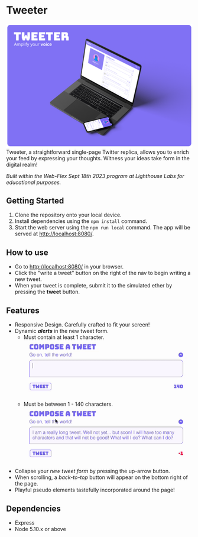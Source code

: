 # Tweeter
![Tweeter Devices Mockup](./public/images/Devices-Mockup.png)
Tweeter, a straightforward single-page Twitter replica, allows you to enrich your feed by expressing your thoughts. Witness your ideas take form in the digital realm!

*Built within the Web-Flex Sept 18th 2023 program at Lighthouse Labs for educational purposes.*

## Getting Started

1. Clone the repository onto your local device.
2. Install dependencies using the `npm install` command.
3. Start the web server using the `npm run local` command. The app will be served at <http://localhost:8080/>.

## How to use
- Go to <http://localhost:8080/> in your browser.
- Click the "write a tweet" button on the right of the nav to begin writing a new tweet.
- When your tweet is complete, submit it to the simulated ether by pressing the **tweet** button.

## Features
- Responsive Design. Carefully crafted to fit your screen!
- Dynamic ***alerts*** in the new tweet form. 
  - Must contain at least 1 character.
  ![No characters](./public/images/Tweeter-Error1.gif)
  - Must be between 1 - 140 characters.
  ![Too many characters](./public/images/Tweeter-Error2.gif)
- Collapse your *new tweet form* by pressing the up-arrow button.
- When scrolling, a *back-to-top* button will appear on the bottom right of the page.
- Playful pseudo elements tastefully incorporated around the page!

## Dependencies

- Express
- Node 5.10.x or above